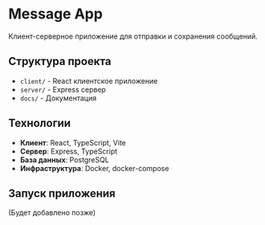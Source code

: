 # Message App

Клиент-серверное приложение для отправки и сохранения сообщений.

## Структура проекта

- `client/` - React клиентское приложение
- `server/` - Express сервер
- `docs/` - Документация

## Технологии

- **Клиент**: React, TypeScript, Vite
- **Сервер**: Express, TypeScript
- **База данных**: PostgreSQL
- **Инфраструктура**: Docker, docker-compose

## Запуск приложения

(Будет добавлено позже)
